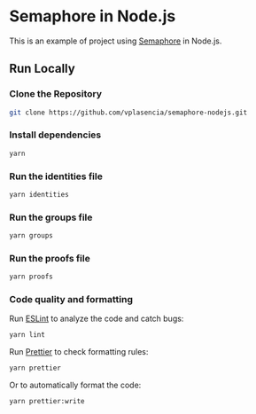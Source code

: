 # Semaphore in Node.js

This is an example of project using [Semaphore](https://semaphore.pse.dev/) in Node.js.

## Run Locally

### Clone the Repository

```bash
git clone https://github.com/vplasencia/semaphore-nodejs.git
```

### Install dependencies

```bash
yarn
```

### Run the identities file

```bash
yarn identities
```

### Run the groups file

```bash
yarn groups
```

### Run the proofs file

```bash
yarn proofs
```

### Code quality and formatting

Run [ESLint](https://eslint.org/) to analyze the code and catch bugs:

```bash
yarn lint
```

Run [Prettier](https://prettier.io/) to check formatting rules:

```bash
yarn prettier
```

Or to automatically format the code:

```bash
yarn prettier:write
```
